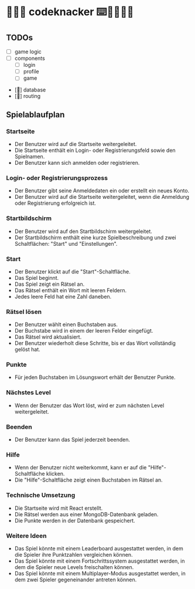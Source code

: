 # 👾🙄🤷 codeknacker ⌨️🤔🤷🏿‍♀️

## TODOs

- [ ] game logic
- [ ] components
  - [ ] login
  - [ ] profile
  - [ ] game
- [🐼] database
- [🐼] routing

## Spielablaufplan

### Startseite

- Der Benutzer wird auf die Startseite weitergeleitet.
- Die Startseite enthält ein Login- oder Registrierungsfeld sowie den Spielnamen.
- Der Benutzer kann sich anmelden oder registrieren.

### Login- oder Registrierungsprozess

- Der Benutzer gibt seine Anmeldedaten ein oder erstellt ein neues Konto.
- Der Benutzer wird auf die Startseite weitergeleitet, wenn die Anmeldung oder Registrierung erfolgreich ist.

### Startbildschirm

- Der Benutzer wird auf den Startbildschirm weitergeleitet.
- Der Startbildschirm enthält eine kurze Spielbeschreibung und zwei Schaltflächen: "Start" und "Einstellungen".

### Start

- Der Benutzer klickt auf die "Start"-Schaltfläche.
- Das Spiel beginnt.
- Das Spiel zeigt ein Rätsel an.
- Das Rätsel enthält ein Wort mit leeren Feldern.
- Jedes leere Feld hat eine Zahl daneben.

### Rätsel lösen

- Der Benutzer wählt einen Buchstaben aus.
- Der Buchstabe wird in einem der leeren Felder eingefügt.
- Das Rätsel wird aktualisiert.
- Der Benutzer wiederholt diese Schritte, bis er das Wort vollständig gelöst hat.

### Punkte

- Für jeden Buchstaben im Lösungswort erhält der Benutzer Punkte.

### Nächstes Level

- Wenn der Benutzer das Wort löst, wird er zum nächsten Level weitergeleitet.

### Beenden

- Der Benutzer kann das Spiel jederzeit beenden.

### Hilfe

- Wenn der Benutzer nicht weiterkommt, kann er auf die "Hilfe"-Schaltfläche klicken.
- Die "Hilfe"-Schaltfläche zeigt einen Buchstaben im Rätsel an.

### Technische Umsetzung

- Die Startseite wird mit React erstellt.
- Die Rätsel werden aus einer MongoDB-Datenbank geladen.
- Die Punkte werden in der Datenbank gespeichert.

### Weitere Ideen

- Das Spiel könnte mit einem Leaderboard ausgestattet werden, in dem die Spieler ihre Punktzahlen vergleichen können.
- Das Spiel könnte mit einem Fortschrittssystem ausgestattet werden, in dem die Spieler neue Levels freischalten können.
- Das Spiel könnte mit einem Multiplayer-Modus ausgestattet werden, in dem zwei Spieler gegeneinander antreten können.

